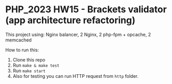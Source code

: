 # PHP_2023 HW15 - Brackets validator (app architecture refactoring)

This project using: Nginx balancer, 2 Nginx, 2 php-fpm + opcache, 2 memcached

How to run this:
1. Clone this repo
2. Run `make & make test`
3. Run `make start`
4. Also for testing you can run HTTP request from `http` folder.
